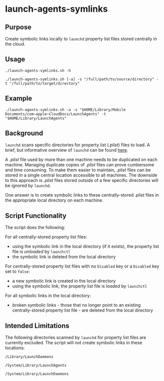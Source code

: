 # launch-agents-symlinks

## Purpose

Create symbolic links locally to `launchd` property list files stored centrally in the cloud. 

## Usage 

`./launch-agents-symlinks.sh -h`

`./launch-agents-symlinks.sh [-a] -s "/full/path/to/source/directory" -t "/full/path/to/target/directory"`

## Example

`./launch-agents-symlinks.sh -a -s "$HOME/Library/Mobile Documents/com~apple~CloudDocs/LaunchAgents" -t "$HOME/Library/LaunchAgents"`

## Background

`launchd` scans specific directories for property list (*.plist*) files to load. A brief, but informative overview of `launchd` can be found [here](https://www.launchd.info/). 

A *.plist* file used by more than one machine needs to be duplicated on each machine. Managing duplicate copies of *.plist* files can prove cumbersome and time consuming. To make them easier to maintain, *.plist* files can be stored in a single central location accessible to all machines. The downside to this approach is *.plist* files stored outside of a few specific directories will be ignored by `launchd`.

One answer is to create symbolic links to these centrally-stored *.plist* files in the appropriate local directory on each machine.

## Script Functionality
The script does the following:

For all centrally-stored property list files:

- using the symbolic link in the local directory (if it exists), the property list file is *unloaded* by `launchctl` 
- the symbolic link is deleted from the local directory

For centrally-stored property list files with no `Disabled` key or a `Disabled` key set to `false`: 

- a new symbolic link is created in the local directory
- using the symbolic link, the property list file is *loaded* by `launchctl` 

For all symbolic links in the local directory:

- broken symbolic links - those that no longer point to an existing centrally-stored property list file - are deleted from the local directory


## Intended Limitations

The following directories scanned by `launchd` for property list files are currently excluded. The script will not create symbolic links in these locations:

`/Library/LaunchDaemons` 

`/System/Library/LaunchAgents`

`/System/Library/LaunchDaemons`

